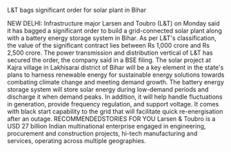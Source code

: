 L&T bags significant order for solar plant in Bihar

NEW DELHI: Infrastructure major Larsen and Toubro (L&T) on Monday said it has bagged a significant order to build a grid-connected solar plant along with a battery energy storage system in Bihar. As per L&T's classification, the value of the significant contract lies between Rs 1,000 crore and Rs 2,500 crore.  The power transmission and distribution vertical of L&T has secured the order, the company said in a BSE filing.  The solar project at Kajra village in Lakhisarai district of Bihar will be a key element in the state's plans to harness renewable energy for sustainable energy solutions towards combating climate change and meeting demand growth.  The battery energy storage system will store solar energy during low-demand periods and discharge it when demand peaks.  In addition, it will help handle fluctuations in generation, provide frequency regulation, and support voltage. It comes with black start capability to the grid that will facilitate quick re-energisation after an outage. RECOMMENDEDSTORIES FOR YOU Larsen & Toubro is a USD 27 billion Indian multinational enterprise engaged in engineering, procurement and construction projects, hi-tech manufacturing and services, operating across multiple geographies.